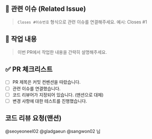 ## 🔗 관련 이슈 (Related Issue)

> `Closes #이슈번호` 형식으로 관련 이슈를 연결해주세요.
> 예시: Closes #1

## 📝 작업 내용

> 이번 PR에서 작업한 내용을 간략히 설명해주세요.

## ✅ PR 체크리스트

- [ ] PR 제목은 커밋 컨벤션을 따랐습니다.
- [ ] 관련 이슈를 연결했습니다.
- [ ] 코드 리뷰어가 지정되어 있습니다. (맨션으로 대체)
- [ ] 변경 사항에 대한 테스트를 진행했습니다.

## 코드 리뷰 요청(맨션)

@seoyeoneel02 @gladgaeun @sangwon02 님
